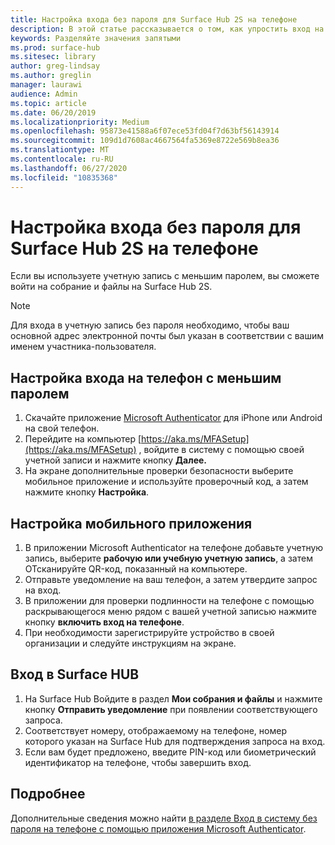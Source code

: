 ```yaml
---
title: Настройка входа без пароля для Surface Hub 2S на телефоне
description: В этой статье рассказывается о том, как упростить вход на Surface Hub 2 с помощью входа на телефоне с учетом пароля на мобильном устройстве.
keywords: Разделяйте значения запятыми
ms.prod: surface-hub
ms.sitesec: library
author: greg-lindsay
ms.author: greglin
manager: laurawi
audience: Admin
ms.topic: article
ms.date: 06/20/2019
ms.localizationpriority: Medium
ms.openlocfilehash: 95873e41588a6f07ece53fd04f7d63bf56143914
ms.sourcegitcommit: 109d1d7608ac4667564fa5369e8722e569b8ea36
ms.translationtype: MT
ms.contentlocale: ru-RU
ms.lasthandoff: 06/27/2020
ms.locfileid: "10835368"
---
```

# Настройка входа без пароля для Surface Hub 2S на телефоне

Если вы используете учетную запись с меньшим паролем, вы сможете войти на собрание и файлы на Surface Hub 2S.

> [!NOTE]
> Для входа в учетную запись без пароля необходимо, чтобы ваш основной адрес электронной почты был указан в соответствии с вашим именем участника-пользователя.

## Настройка входа на телефон с меньшим паролем

1. Скачайте приложение [Microsoft Authenticator](https://www.microsoft.com/account/authenticator) для iPhone или Android на свой телефон.
2. Перейдите на компьютер [https://aka.ms/MFASetup](https://aka.ms/MFASetup) , войдите в систему с помощью своей учетной записи и нажмите кнопку **Далее.**
3. На экране дополнительные проверки безопасности выберите мобильное приложение и используйте проверочный код, а затем нажмите кнопку **Настройка**.

## Настройка мобильного приложения

1. В приложении Microsoft Authenticator на телефоне добавьте учетную запись, выберите **рабочую или учебную учетную запись**, а затем ОТсканируйте QR-код, показанный на компьютере.
2. Отправьте уведомление на ваш телефон, а затем утвердите запрос на вход.
3. В приложении для проверки подлинности на телефоне с помощью раскрывающегося меню рядом с вашей учетной записью нажмите кнопку **включить вход на телефоне**.
4. При необходимости зарегистрируйте устройство в своей организации и следуйте инструкциям на экране.

## Вход в Surface HUB

1. На Surface Hub Войдите в раздел **Мои собрания и файлы** и нажмите кнопку **Отправить уведомление** при появлении соответствующего запроса.
2. Соответствует номеру, отображаемому на телефоне, номер которого указан на Surface Hub для подтверждения запроса на вход.
3. Если вам будет предложено, введите PIN-код или биометрический идентификатор на телефоне, чтобы завершить вход.

## Подробнее
Дополнительные сведения можно найти [в разделе Вход в систему без пароля на телефоне с помощью приложения Microsoft Authenticator](https://docs.microsoft.com/azure/active-directory/authentication/howto-authentication-phone-sign-in).

